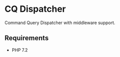 CQ Dispatcher
=================

Command Query Dispatcher with middleware support.


Requirements
------------

- PHP 7.2
